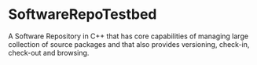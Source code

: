 # SoftwareRepoTestbed
A Software Repository in C++ that has core capabilities of managing large collection of source packages and that also provides versioning, check-in, check-out and browsing. 
